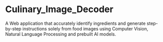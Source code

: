 # Culinary_Image_Decoder
A Web application that accurately identify ingredients and generate step-by-step instructions solely from food images using Computer Vision, Natural Language Processing and prebuilt AI models.

